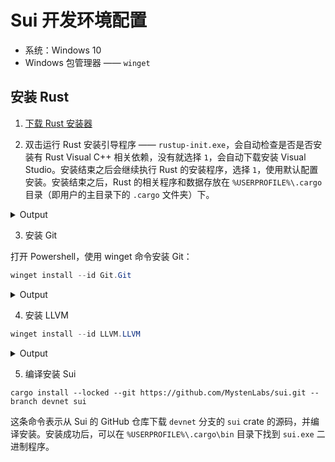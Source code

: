 # Sui 开发环境配置

- 系统：Windows 10
- Windows 包管理器 —— `winget`

## 安装 Rust

1. [下载 Rust 安装器](https://static.rust-lang.org/rustup/dist/x86_64-pc-windows-msvc/rustup-init.exe)

2. 双击运行 Rust 安装引导程序 —— `rustup-init.exe`，会自动检查是否是否安装有 Rust Visual C++ 相关依赖，没有就选择 `1`，会自动下载安装 Visual Studio。安装结束之后会继续执行 Rust 的安装程序，选择 `1`，使用默认配置安装。安装结束之后，Rust 的相关程序和数据存放在 `%USERPROFILE%\.cargo` 目录（即用户的主目录下的 `.cargo` 文件夹）下。

<details>
<summary>Output</summary>

```cmd
Rust Visual C++ prerequisites

Rust requires a linker and Windows API libraries but they don't seem to be
available.

These components can be acquired through a Visual Studio installer.

1) Quick install via the Visual Studio Community installer
   (free for individuals, academic uses, and open source).

2) Manually install the prerequisites
   (for enterprise and advanced users).

3) Don't install the prerequisites
   (if you're targeting the GNU ABI).

>1

info: downloading Visual Studio installer
  3.8 MiB /   3.8 MiB (100 %)   2.3 MiB/s in  2s ETA:  0s
info: running the Visual Studio install
info: rustup will continue once Visual Studio installation is complete


Welcome to Rust!

This will download and install the official compiler for the Rust
programming language, and its package manager, Cargo.

Rustup metadata and toolchains will be installed into the Rustup
home directory, located at:

  C:\Users\Joe\.rustup

This can be modified with the RUSTUP_HOME environment variable.

The Cargo home directory is located at:

  C:\Users\Joe\.cargo

This can be modified with the CARGO_HOME environment variable.

The cargo, rustc, rustup and other commands will be added to
Cargo's bin directory, located at:

  C:\Users\Joe\.cargo\bin

This path will then be added to your PATH environment variable by
modifying the HKEY_CURRENT_USER/Environment/PATH registry key.

You can uninstall at any time with rustup self uninstall and
these changes will be reverted.

Current installation options:


   default host triple: x86_64-pc-windows-msvc
     default toolchain: stable (default)
               profile: default
  modify PATH variable: yes

1) Proceed with installation (default)
2) Customize installation
3) Cancel installation
>1

info: profile set to 'default'
info: default host triple is x86_64-pc-windows-msvc
info: syncing channel updates for 'stable-x86_64-pc-windows-msvc'
703.8 KiB / 703.8 KiB (100 %) 202.9 KiB/s in  2s ETA:  0s
info: latest update on 2023-11-16, rust version 1.74.0 (79e9716c9 2023-11-13)
info: downloading component 'cargo'
  5.8 MiB /   5.8 MiB (100 %) 346.7 KiB/s in 16s ETA:  0s
info: downloading component 'clippy'
  2.1 MiB /   2.1 MiB (100 %) 323.4 KiB/s in  7s ETA:  0s
info: downloading component 'rust-docs'
 14.4 MiB /  14.4 MiB (100 %) 256.0 KiB/s in  2m  4s ETA:  0s
info: downloading component 'rust-std'
 19.7 MiB /  19.7 MiB (100 %) 310.3 KiB/s in  1m 29s ETA:  0s
info: downloading component 'rustc'
 58.4 MiB /  58.4 MiB (100 %) 245.8 KiB/s in  3m 55s ETA:  0s
info: downloading component 'rustfmt'
  1.6 MiB /   1.6 MiB (100 %) 208.0 KiB/s in  8s ETA:  0s
info: installing component 'cargo'
info: installing component 'clippy'
info: installing component 'rust-docs'
 14.4 MiB /  14.4 MiB (100 %)   3.4 MiB/s in  4s ETA:  0s
info: installing component 'rust-std'
 19.7 MiB /  19.7 MiB (100 %)  12.8 MiB/s in  1s ETA:  0s
info: installing component 'rustc'
 58.4 MiB /  58.4 MiB (100 %)  14.6 MiB/s in  4s ETA:  0s
info: installing component 'rustfmt'
info: default toolchain set to 'stable-x86_64-pc-windows-msvc'

  stable-x86_64-pc-windows-msvc installed - rustc 1.74.0 (79e9716c9 2023-11-13)


Rust is installed now. Great!

To get started you may need to restart your current shell.
This would reload its PATH environment variable to include
Cargo's bin directory (%USERPROFILE%\.cargo\bin).

Press the Enter key to continue.
```

</details>

3. 安装 Git

打开 Powershell，使用 winget 命令安装 Git：

```powershell
winget install --id Git.Git
```

<details>
<summary>Output</summary>

```powershell
PS C:\Users\Joe> winget install --id Git.Git
Found Git [Git.Git] Version 2.42.0.2
This application is licensed to you by its owner.
Microsoft is not responsible for, nor does it grant any licenses to, third-party packages.
Downloading https://github.com/git-for-windows/git/releases/download/v2.42.0.windows.2/Git-2.42.0.2-64-bit.exe
  ██████████████████████████████  58.4 MB / 58.4 MB
Successfully verified installer hash
Starting package install...
The installer will request to run as administrator, expect a prompt.
Successfully installed
```

</details>

4. 安装 LLVM

```powershell
winget install --id LLVM.LLVM
```

<details>
<summary>Output</summary>

```powershell
PS C:\Users\Joe> winget install --id LLVM.LLVM
Found LLVM [LLVM.LLVM] Version 17.0.5
This application is licensed to you by its owner.
Microsoft is not responsible for, nor does it grant any licenses to, third-party packages.
Downloading https://github.com/llvm/llvm-project/releases/download/llvmorg-17.0.5/LLVM-17.0.5-win64.exe
  ██████████████████████████████   332 MB /  332 MB
Successfully verified installer hash
Starting package install...
Successfully installed
```

</details>

5. 编译安装 Sui

```
cargo install --locked --git https://github.com/MystenLabs/sui.git --branch devnet sui
```

这条命令表示从 Sui 的 GitHub 仓库下载 `devnet` 分支的 `sui` crate 的源码，并编译安装。安装成功后，可以在 `%USERPROFILE%\.cargo\bin` 目录下找到 `sui.exe` 二进制程序。